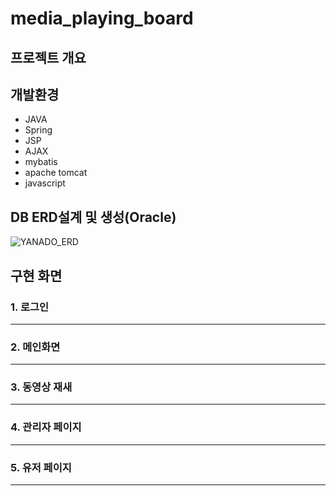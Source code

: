 # media_playing_board

## 프로젝트 개요


## 개발환경
- JAVA
- Spring
- JSP
- AJAX
- mybatis
- apache tomcat
- javascript

## DB ERD설계 및 생성(Oracle)
![YANADO_ERD](https://user-images.githubusercontent.com/84821387/125220213-48283880-e301-11eb-865f-859157d8c87a.png)


## 구현 화면

### 1. 로그인
***
### 2. 메인화면
***
### 3. 동영상 재새
***
### 4. 관리자 페이지
***
### 5. 유저 페이지
***

